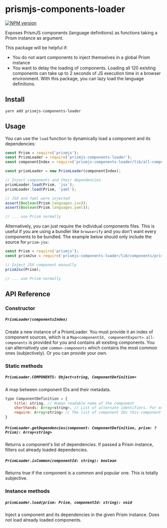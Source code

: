 # prismjs-components-loader

[![NPM version](https://badge.fury.io/js/prismjs-components-loader.svg)](http://badge.fury.io/js/prismjs-components-loader)

Exposes PrismJS components (language definitions) as functions taking a Prism instance as argument.

This package will be helpful if:

- You do not want components to inject themselves in a global Prism instance
- You want to delay the loading of components. Loading all 120 existing components can take up to 2 seconds of JS execution time in a browser environment. With this package, you can lazy load the language definitions.

## Install

```
yarn add prismjs-components-loader
```

## Usage

You can use the `load` function to dynamically load a component and its dependencies:

```js
const Prism = require('prismjs');
const PrismLoader = require('prismjs-components-loader');
const componentIndex = require('prismjs-components-loader/lib/all-components');

const prismLoader = new PrismLoader(componentIndex);

// Inject components and their dependencies
prismLoader.load(Prism, 'jsx');
prismLoader.load(Prism, 'yaml');

// JSX and Yaml were injected
assert(Boolean(Prism.languages.jsx));
assert(Boolean(Prism.languages.yaml));

// ... use Prism normally
```

Alternatively, you can just require the individual components files. This is useful if you are using a bundler like `browserify` and you don't want every components to be bundled. The example below should only include the source for `prism-jsx`:

```js
const Prism = require('prismjs');
const prismJsx = require('prismjs-components-loader/lib/components/prism-jsx');

// Inject JSX component manually
prismJsx(Prism);

// ... use Prism normally
```

## API Reference

### Constructor

##### `PrismLoader(componentsIndex)`

Create a new instance of a PrismLoader. You must provide it an index of component sources, which is a `Map<componentId, componentExport>`. `all-components` is provided for you and contains all existing components. You can alternatively use `common-components` which contains the most common ones (subjectively). Or you can provide your own.

### Static methods

##### `PrismLoader.COMPONENTS: Object<string, ComponentDefinition>`

A map between component IDs and their metadata.

```js
type ComponentDefinition = {
    title: string, // Human readable name of the component
    shorthands: Array<string>, // List of alternate identifiers. For example `ruby` and `rb`
    require: Array<string> // The list of component IDs this component depends on
}
```

##### `PrismLoader.getDependencies(component: ComponentDefinition, prism: ?Prism): Array<string>`

Returns a component's list of dependencies. If passed a Prism instance, filters out already loaded dependencies.

##### `PrismLoader.isCommon(componentId: string): boolean`

Returns true if the component is a common and popular one. This is totally subjective.

### Instance methods

##### `prismLoader.load(prism: Prism, componentId: string): void`

Inject a component and its dependencies in the given Prism instance. Does not load already loaded components.
